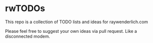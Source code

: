 # rwTODOs

This repo is a collection of TODO lists and ideas for raywenderlich.com

Please feel free to suggest your own ideas via pull request.
Like a disconnected modem.
